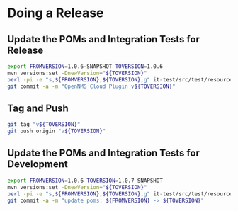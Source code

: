 # Doing a Release

## Update the POMs and Integration Tests for Release

```bash
export FROMVERSION=1.0.6-SNAPSHOT TOVERSION=1.0.6
mvn versions:set -DnewVersion="${TOVERSION}"
perl -pi -e "s,${FROMVERSION},${TOVERSION},g" it-test/src/test/resources/docker-compose.yaml it-test/src/test/java/org/opennms/plugins/cloud/ittest/EndToEndIt.java
git commit -a -m "OpenNMS Cloud Plugin v${TOVERSION}"
```

## Tag and Push

```bash
git tag "v${TOVERSION}"
git push origin "v${TOVERSION}"
```

## Update the POMs and Integration Tests for Development

```bash
export FROMVERSION=1.0.6 TOVERSION=1.0.7-SNAPSHOT
mvn versions:set -DnewVersion="${TOVERSION}"
perl -pi -e "s,${FROMVERSION},${TOVERSION},g" it-test/src/test/resources/docker-compose.yaml it-test/src/test/java/org/opennms/plugins/cloud/ittest/EndToEndIt.java
git commit -a -m "update poms: ${FROMVERSION} -> ${TOVERSION}"
```
